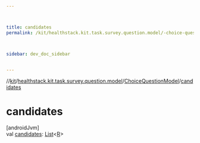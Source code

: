 ```yaml
---



title: candidates
permalink: /kit/healthstack.kit.task.survey.question.model/-choice-question-model/candidates.html



sidebar: dev_doc_sidebar


---
```




//[kit](/kit.html)/[healthstack.kit.task.survey.question.model](../index.html)/[ChoiceQuestionModel](index.html)/[candidates](candidates.html)



# candidates



[androidJvm]\
val [candidates](candidates.html): [List](https://kotlinlang.org/api/latest/jvm/stdlib/kotlin.collections/-list/index.html)&lt;[R](index.html)&gt;






